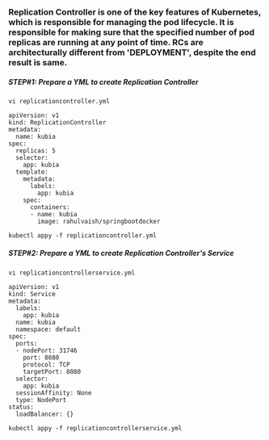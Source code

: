 ### Replication Controller is one of the key features of Kubernetes, which is responsible for managing the pod lifecycle. It is responsible for making sure that the specified number of pod replicas are running at any point of time. RCs are  architecturally different from 'DEPLOYMENT', despite the end result is same. 


##### STEP#1: Prepare a YML to create Replication Controller

```
vi replicationcontroller.yml
```

    apiVersion: v1
    kind: ReplicationController        
    metadata:
      name: kubia                    
    spec:
      replicas: 5                      
      selector:                        
        app: kubia                     
      template:                        
        metadata:                     
          labels:                      
            app: kubia                 
        spec:                         
          containers:                  
          - name: kubia                
            image: rahulvaish/springbootdocker

```
kubectl appy -f replicationcontroller.yml
```

##### STEP#2: Prepare a YML to create Replication Controller's Service

```
vi replicationcontrollerservice.yml
```

    apiVersion: v1
    kind: Service
    metadata:
      labels:
        app: kubia
      name: kubia
      namespace: default
    spec:
      ports:
      - nodePort: 31746
        port: 8080
        protocol: TCP
        targetPort: 8080
      selector:
        app: kubia
      sessionAffinity: None
      type: NodePort
    status:
      loadBalancer: {}


```
kubectl appy -f replicationcontrollerservice.yml
```
